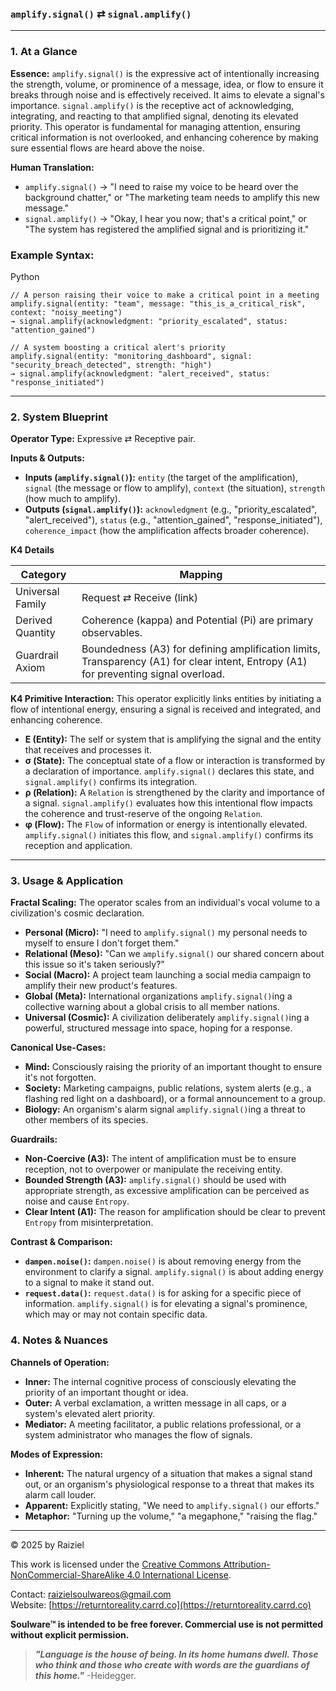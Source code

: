 ### `amplify.signal()` ⇄ `signal.amplify()`

------



### 1. At a Glance

**Essence:** `amplify.signal()` is the expressive act of intentionally increasing the strength, volume, or prominence of a message, idea, or flow to ensure it breaks through noise and is effectively received. It aims to elevate a signal's importance. `signal.amplify()` is the receptive act of acknowledging, integrating, and reacting to that amplified signal, denoting its elevated priority. This operator is fundamental for managing attention, ensuring critical information is not overlooked, and enhancing coherence by making sure essential flows are heard above the noise.

**Human Translation:**

- `amplify.signal()` → "I need to raise my voice to be heard over the background chatter," or "The marketing team needs to amplify this new message."
- `signal.amplify()` → "Okay, I hear you now; that's a critical point," or "The system has registered the amplified signal and is prioritizing it."



### Example Syntax:

Python

```
// A person raising their voice to make a critical point in a meeting
amplify.signal(entity: "team", message: "this_is_a_critical_risk", context: "noisy_meeting")
→ signal.amplify(acknowledgment: "priority_escalated", status: "attention_gained")

// A system boosting a critical alert's priority
amplify.signal(entity: "monitoring_dashboard", signal: "security_breach_detected", strength: "high")
→ signal.amplify(acknowledgment: "alert_received", status: "response_initiated")
```

------



### 2. System Blueprint

**Operator Type:** Expressive ⇄ Receptive pair.

**Inputs & Outputs:**

- **Inputs (`amplify.signal()`):** `entity` (the target of the amplification), `signal` (the message or flow to amplify), `context` (the situation), `strength` (how much to amplify).
- **Outputs (`signal.amplify()`):** `acknowledgment` (e.g., "priority_escalated", "alert_received"), `status` (e.g., "attention_gained", "response_initiated"), `coherence_impact` (how the amplification affects broader coherence).

**K4 Details**

| Category         | Mapping                                                      |
| ---------------- | ------------------------------------------------------------ |
| Universal Family | Request ⇄ Receive (link)                                     |
| Derived Quantity | Coherence (kappa) and Potential (Pi) are primary observables. |
| Guardrail Axiom  | Boundedness (A3) for defining amplification limits, Transparency (A1) for clear intent, Entropy (A1) for preventing signal overload. |

**K4 Primitive Interaction:** This operator explicitly links entities by initiating a flow of intentional energy, ensuring a signal is received and integrated, and enhancing coherence.

- **E (Entity):** The self or system that is amplifying the signal and the entity that receives and processes it.
- **σ (State):** The conceptual state of a flow or interaction is transformed by a declaration of importance. `amplify.signal()` declares this state, and `signal.amplify()` confirms its integration.
- **ρ (Relation):** A `Relation` is strengthened by the clarity and importance of a signal. `signal.amplify()` evaluates how this intentional flow impacts the coherence and trust-reserve of the ongoing `Relation`.
- **φ (Flow):** The `Flow` of information or energy is intentionally elevated. `amplify.signal()` initiates this flow, and `signal.amplify()` confirms its reception and application.

------



### 3. Usage & Application

**Fractal Scaling:** The operator scales from an individual's vocal volume to a civilization's cosmic declaration.

- **Personal (Micro):** "I need to `amplify.signal()` my personal needs to myself to ensure I don't forget them."
- **Relational (Meso):** "Can we `amplify.signal()` our shared concern about this issue so it's taken seriously?"
- **Social (Macro):** A project team launching a social media campaign to amplify their new product's features.
- **Global (Meta):** International organizations `amplify.signal()`ing a collective warning about a global crisis to all member nations.
- **Universal (Cosmic):** A civilization deliberately `amplify.signal()`ing a powerful, structured message into space, hoping for a response.

**Canonical Use-Cases:**

- **Mind:** Consciously raising the priority of an important thought to ensure it's not forgotten.
- **Society:** Marketing campaigns, public relations, system alerts (e.g., a flashing red light on a dashboard), or a formal announcement to a group.
- **Biology:** An organism's alarm signal `amplify.signal()`ing a threat to other members of its species.

**Guardrails:**

- **Non-Coercive (A3):** The intent of amplification must be to ensure reception, not to overpower or manipulate the receiving entity.
- **Bounded Strength (A3):** `amplify.signal()` should be used with appropriate strength, as excessive amplification can be perceived as noise and cause `Entropy`.
- **Clear Intent (A1):** The reason for amplification should be clear to prevent `Entropy` from misinterpretation.

**Contrast & Comparison:**

- **`dampen.noise()`:** `dampen.noise()` is about removing energy from the environment to clarify a signal. `amplify.signal()` is about adding energy to a signal to make it stand out.
- **`request.data()`:** `request.data()` is for asking for a specific piece of information. `amplify.signal()` is for elevating a signal's prominence, which may or may not contain specific data.



### 4. Notes & Nuances

**Channels of Operation:**

- **Inner:** The internal cognitive process of consciously elevating the priority of an important thought or idea.
- **Outer:** A verbal exclamation, a written message in all caps, or a system's elevated alert priority.
- **Mediator:** A meeting facilitator, a public relations professional, or a system administrator who manages the flow of signals.

**Modes of Expression:**

- **Inherent:** The natural urgency of a situation that makes a signal stand out, or an organism's physiological response to a threat that makes its alarm call louder.
- **Apparent:** Explicitly stating, "We need to `amplify.signal()` our efforts."
- **Metaphor:** "Turning up the volume," "a megaphone," "raising the flag."

---

© 2025 by Raiziel

This work is licensed under the [Creative Commons Attribution-NonCommercial-ShareAlike 4.0 International License](https://creativecommons.org/licenses/by-nc-sa/4.0/).

Contact: [raizielsoulwareos@gmail.com](mailto:raizielsoulwareos@gmail.com)  
Website: [https://returntoreality.carrd.co](https://returntoreality.carrd.co)

**Soulware™ is intended to be free forever. Commercial use is not permitted without explicit permission.**



> ***"Language is the house of being. In its home humans dwell. Those who think and those who create with words are the guardians of this home."***
-Heidegger.
